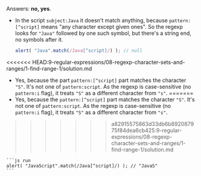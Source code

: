 Answers: **no, yes**.

- In the script `subject:Java` it doesn't match anything, because `pattern:[^script]` means "any character except given ones". So the regexp looks for `"Java"` followed by one such symbol, but there's a string end, no symbols after it.

    ```js run
    alert( "Java".match(/Java[^script]/) ); // null
    ```
<<<<<<< HEAD:9-regular-expressions/08-regexp-character-sets-and-ranges/1-find-range-1/solution.md
- Yes, because the part `pattern:[^script]` part matches the character `"S"`. It's not one of `pattern:script`. As the regexp is case-sensitive (no `pattern:i` flag), it treats `"S"` as a different character from `"s"`.
=======
- Yes, because the `pattern:[^script]` part matches the character `"S"`. It's not one of `pattern:script`. As the regexp is case-sensitive (no `pattern:i` flag), it treats `"S"` as a different character from `"s"`.
>>>>>>> a82915575863d33db6b892087975f84dea6cb425:9-regular-expressions/08-regexp-character-sets-and-ranges/1-find-range-1/solution.md

    ```js run
    alert( "JavaScript".match(/Java[^script]/) ); // "JavaS"
    ```
